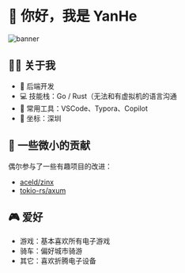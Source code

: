 # 👋 你好，我是 YanHe

![banner](https://capsule-render.vercel.app/api?type=waving&color=auto&height=180&section=header&text=YanHeDoki&fontSize=40&desc=GoPher/Ferris&descAlignY=65)

## 🧑‍💻 关于我

- 🏢 后端开发
- 💻 技能栈：Go / Rust（无法和有虚拟机的语言沟通
- 🧰 常用工具：VSCode、Typora、Copilot
- 📍 坐标：深圳

## 🔧 一些微小的贡献

偶尔参与了一些有趣项目的改进：

- [aceld/zinx](https://github.com/aceld/zinx/pulls?q=is%3Apr+author%3AYanHeDoki+is%3Aclosed)
- [tokio-rs/axum](https://github.com/tokio-rs/axum/pulls?q=is%3Apr+author%3AYanHeDoki+is%3Aclosed)

## 🎮 爱好

- 游戏：基本喜欢所有电子游戏
- 骑车：偏好城市骑游
- 其它：喜欢折腾电子设备
